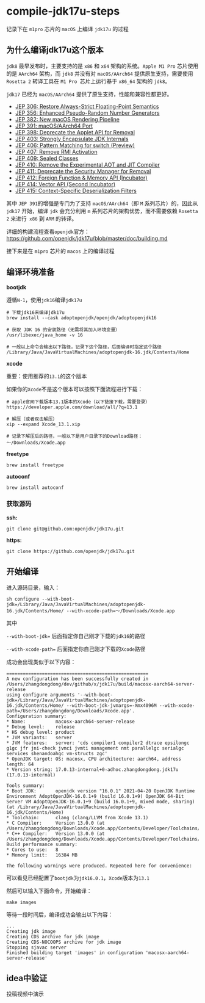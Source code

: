 # compile-jdk17u-steps
记录下在 `m1pro` 芯片的 `macOS` 上编译 `jdk17u` 的过程

## 为什么编译jdk17u这个版本

`jdk8` 最早发布时，主要支持的是 `x86` 和 `x64` 架构的系统。`Apple M1 Pro` 芯片使用的是 `AArch64` 架构，而 `jdk8` 并没有对 `macOS/AArch64` 提供原生支持，需要使用 `Rosetta 2` 转译工具在 `M1 Pro `芯片上运行基于 `x86_64` 架构的 `jdk8`。

`jdk17` 已经为 `macOS/AArch64` 提供了原生支持，性能和兼容性都更好。

- [JEP 306: Restore Always-Strict Floating-Point Semantics](https://openjdk.java.net/jeps/306)
- [JEP 356: Enhanced Pseudo-Random Number Generators](https://openjdk.java.net/jeps/356)
- [JEP 382: New macOS Rendering Pipeline](https://openjdk.java.net/jeps/382)
- [JEP 391: macOS/AArch64 Port](https://openjdk.java.net/jeps/391)
- [JEP 398: Deprecate the Applet API for Removal](https://openjdk.java.net/jeps/398)
- [JEP 403: Strongly Encapsulate JDK Internals](https://openjdk.java.net/jeps/403)
- [JEP 406: Pattern Matching for switch (Preview)](https://openjdk.java.net/jeps/406)
- [JEP 407: Remove RMI Activation](https://openjdk.java.net/jeps/407)
- [JEP 409: Sealed Classes](https://openjdk.java.net/jeps/409)
- [JEP 410: Remove the Experimental AOT and JIT Compiler](https://openjdk.java.net/jeps/410)
- [JEP 411: Deprecate the Security Manager for Removal](https://openjdk.java.net/jeps/411)
- [JEP 412: Foreign Function & Memory API (Incubator)](https://openjdk.java.net/jeps/412)
- [JEP 414: Vector API (Second Incubator)](https://openjdk.java.net/jeps/414)
- [JEP 415: Context-Specific Deserialization Filters](https://openjdk.java.net/jeps/415)

其中 `JEP 391`的增强是专门为了支持 `macOS/AArch64`（即 `M` 系列芯片）的，因此从 `jdk17` 开始，编译 `jdk` 会充分利用 `m` 系列芯片的架构优势，而不需要依赖 `Rosetta 2` 来进行` x86` 到 `ARM` 的转译。

详细的构建流程查看`openjdk`官方： https://github.com/openjdk/jdk17u/blob/master/doc/building.md

接下来是在 `m1pro` 芯片的 `macos` 上的编译过程

## 编译环境准备

**bootjdk**

遵循`N-1`，使用`jdk16`编译`jdk17u`

```
# 下载jdk16来编译jdk17u
brew install --cask adoptopenjdk/openjdk/adoptopenjdk16

# 获取 JDK 16 的安装路径（无需将其加入环境变量）
/usr/libexec/java_home -v 16

# 一般以上命令会输出以下路径，记录下这个路径，后面编译时指定这个路径
/Library/Java/JavaVirtualMachines/adoptopenjdk-16.jdk/Contents/Home
```

**xcode**

重要：使用推荐的`13.1`的这个版本

如果你的`Xcode`不是这个版本可以按照下面流程进行下载：

```
# apple官网下载版本13.1版本的Xcode（以下链接下载，需要登录）
https://developer.apple.com/download/all/?q=13.1

# 解压（或者双击解压）
xip --expand Xcode_13.1.xip

# 记录下解压后的路径，一般以下是用户目录下的Download路径：
～/Downloads/Xcode.app
```

**freetype**

```
brew install freetype
```

**autoconf**

```
brew install autoconf
```
### 获取源码

**ssh:**

```
git clone git@github.com:openjdk/jdk17u.git
```

**https:**

```
git clone https://github.com/openjdk/jdk17u.git
```
## 开始编译

进入源码目录，输入：

```
sh configure --with-boot-jdk=/Library/Java/JavaVirtualMachines/adoptopenjdk-16.jdk/Contents/Home/ --with-xcode-path=～/Downloads/Xcode.app
```

其中

`--with-boot-jdk=` 后面指定你自己刚才下载的`jdk16`的路径

`--with-xcode-path=` 后面指定你自己刚才下载的`Xcode`路径

成功会出现类似于以下内容：

```
====================================================
A new configuration has been successfully created in
/Users/zhangdongdong/dev/github/x/jdk17u/build/macosx-aarch64-server-release
using configure arguments '--with-boot-jdk=/Library/Java/JavaVirtualMachines/adoptopenjdk-16.jdk/Contents/Home/ --with-boot-jdk-jvmargs=-Xmx4096M --with-xcode-path=/Users/zhangdongdong/Downloads/Xcode.app'.
Configuration summary:
* Name:           macosx-aarch64-server-release
* Debug level:    release
* HS debug level: product
* JVM variants:   server
* JVM features:   server: 'cds compiler1 compiler2 dtrace epsilongc g1gc jfr jni-check jvmci jvmti management nmt parallelgc serialgc services shenandoahgc vm-structs zgc' 
* OpenJDK target: OS: macosx, CPU architecture: aarch64, address length: 64
* Version string: 17.0.13-internal+0-adhoc.zhangdongdong.jdk17u (17.0.13-internal)

Tools summary:
* Boot JDK:       openjdk version "16.0.1" 2021-04-20 OpenJDK Runtime Environment AdoptOpenJDK-16.0.1+9 (build 16.0.1+9) OpenJDK 64-Bit Server VM AdoptOpenJDK-16.0.1+9 (build 16.0.1+9, mixed mode, sharing) (at /Library/Java/JavaVirtualMachines/adoptopenjdk-16.jdk/Contents/Home)
* Toolchain:      clang (clang/LLVM from Xcode 13.1)
* C Compiler:     Version 13.0.0 (at /Users/zhangdongdong/Downloads/Xcode.app/Contents/Developer/Toolchains/XcodeDefault.xctoolchain/usr/bin/clang)
* C++ Compiler:   Version 13.0.0 (at /Users/zhangdongdong/Downloads/Xcode.app/Contents/Developer/Toolchains/XcodeDefault.xctoolchain/usr/bin/clang++)
Build performance summary:
* Cores to use:   8
* Memory limit:   16384 MB

The following warnings were produced. Repeated here for convenience:
```

可以看见已经配置了`bootjdk`为`jdk16.0.1`，`Xcode`版本为`13.1`

然后可以输入下面命令，开始编译：

```
make images
```

等待一段时间后，编译成功会输出以下内容：

```
...
Creating jdk image
Creating CDS archive for jdk image
Creating CDS-NOCOOPS archive for jdk image
Stopping sjavac server
Finished building target 'images' in configuration 'macosx-aarch64-server-release'
```

## idea中验证

投稿视频中演示
